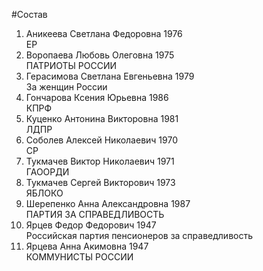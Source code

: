 #Состав
1. Аникеева Светлана Федоровна 1976   
    ЕР
2. Воропаева Любовь Олеговна 1975   
    ПАТРИОТЫ РОССИИ
3. Герасимова Светлана Евгеньевна 1979   
    За женщин России
4. Гончарова Ксения Юрьевна 1986   
    КПРФ
5. Куценко Антонина Викторовна 1981   
    ЛДПР
6. Соболев Алексей Николаевич 1970   
    СР
7. Тукмачев Виктор Николаевич 1971   
    ГАООРДИ
8. Тукмачев Сергей Викторович 1973   
    ЯБЛОКО
9. Шерепенко Анна Александровна 1987   
    ПАРТИЯ ЗА СПРАВЕДЛИВОСТЬ
10. Ярцев Федор Федорович 1947   
    Российская партия пенсионеров за справедливость
11. Ярцева Анна Акимовна 1947   
    КОММУНИСТЫ РОССИИ
